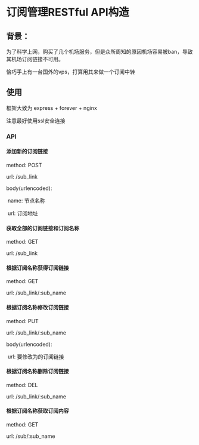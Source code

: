 # 订阅管理RESTful API构造

## 背景：

为了科学上网，购买了几个机场服务，但是众所周知的原因机场容易被ban，导致其机场订阅链接不可用。

恰巧手上有一台国外的vps，打算用其来做一个订阅中转



## 使用

框架大致为 express + forever + nginx

注意最好使用ssl安全连接

### API

#### 添加新的订阅链接

method: POST

url: /sub_link

body(urlencoded):

​	name: 节点名称

​	url: 订阅地址



#### 获取全部的订阅链接和订阅名称

method: GET

url: /sub_link



#### 根据订阅名称获得订阅链接

method: GET

url: /sub_link/:sub_name



#### 根据订阅名称修改订阅链接

method: PUT

url: /sub_link/:sub_name

body(urlencoded):

​	url: 要修改为的订阅链接



#### 根据订阅名称删除订阅链接

method: DEL

url: /sub_link/:sub_name



#### 根据订阅名称获取订阅内容

method: GET

url: /sub/:sub_name